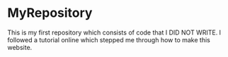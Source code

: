# MyRepository
 This is my first repository which consists of code that I DID NOT WRITE. I followed a tutorial online which stepped me through how to make this website.
